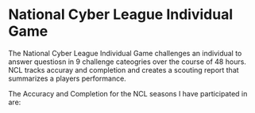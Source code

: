 # National Cyber League Individual Game # 

The National Cyber League Individual Game challenges an individual to answer questiosn in 9 challenge cateogries over the course of 48 hours. NCL tracks accuray and completion and creates a scouting report that summarizes a players performance. 

The Accuracy and Completion for the NCL seasons I have participated in are: 
